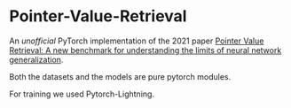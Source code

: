 # Pointer-Value-Retrieval

An *unofficial* PyTorch implementation of the 2021 paper [Pointer Value Retrieval: A new benchmark for understanding the limits of neural network generalization](https://arxiv.org/abs/2107.12580).

Both the datasets and the models are pure pytorch modules. 

For training we used Pytorch-Lightning. 

